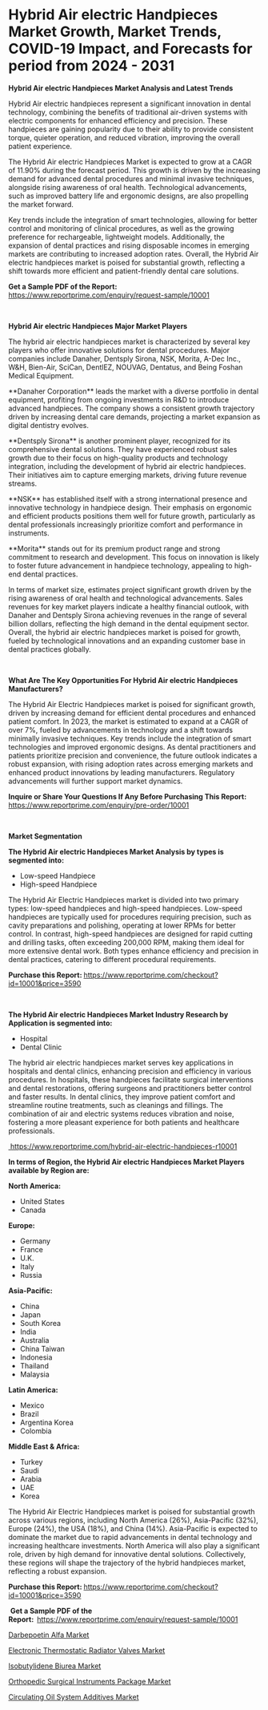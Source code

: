 <p><h1>Hybrid Air electric Handpieces Market Growth, Market Trends, COVID-19 Impact, and Forecasts for period from 2024 - 2031</h1></p><p><strong>Hybrid Air electric Handpieces Market Analysis and Latest Trends</strong></p>
<p><p>Hybrid Air electric handpieces represent a significant innovation in dental technology, combining the benefits of traditional air-driven systems with electric components for enhanced efficiency and precision. These handpieces are gaining popularity due to their ability to provide consistent torque, quieter operation, and reduced vibration, improving the overall patient experience.</p><p>The Hybrid Air electric Handpieces Market is expected to grow at a CAGR of 11.90% during the forecast period. This growth is driven by the increasing demand for advanced dental procedures and minimal invasive techniques, alongside rising awareness of oral health. Technological advancements, such as improved battery life and ergonomic designs, are also propelling the market forward. </p><p>Key trends include the integration of smart technologies, allowing for better control and monitoring of clinical procedures, as well as the growing preference for rechargeable, lightweight models. Additionally, the expansion of dental practices and rising disposable incomes in emerging markets are contributing to increased adoption rates. Overall, the Hybrid Air electric handpieces market is poised for substantial growth, reflecting a shift towards more efficient and patient-friendly dental care solutions.</p></p>
<p><strong>Get a Sample PDF of the Report:&nbsp;</strong> <a href="https://www.reportprime.com/enquiry/request-sample/10001">https://www.reportprime.com/enquiry/request-sample/10001</a></p>
<p>&nbsp;</p>
<p><strong>Hybrid Air electric Handpieces Major Market Players</strong></p>
<p><p>The hybrid air electric handpieces market is characterized by several key players who offer innovative solutions for dental procedures. Major companies include Danaher, Dentsply Sirona, NSK, Morita, A-Dec Inc., W&H, Bien-Air, SciCan, DentlEZ, NOUVAG, Dentatus, and Being Foshan Medical Equipment.</p><p>**Danaher Corporation** leads the market with a diverse portfolio in dental equipment, profiting from ongoing investments in R&D to introduce advanced handpieces. The company shows a consistent growth trajectory driven by increasing dental care demands, projecting a market expansion as digital dentistry evolves.</p><p>**Dentsply Sirona** is another prominent player, recognized for its comprehensive dental solutions. They have experienced robust sales growth due to their focus on high-quality products and technology integration, including the development of hybrid air electric handpieces. Their initiatives aim to capture emerging markets, driving future revenue streams.</p><p>**NSK** has established itself with a strong international presence and innovative technology in handpiece design. Their emphasis on ergonomic and efficient products positions them well for future growth, particularly as dental professionals increasingly prioritize comfort and performance in instruments.</p><p>**Morita** stands out for its premium product range and strong commitment to research and development. This focus on innovation is likely to foster future advancement in handpiece technology, appealing to high-end dental practices.</p><p>In terms of market size, estimates project significant growth driven by the rising awareness of oral health and technological advancements. Sales revenues for key market players indicate a healthy financial outlook, with Danaher and Dentsply Sirona achieving revenues in the range of several billion dollars, reflecting the high demand in the dental equipment sector. Overall, the hybrid air electric handpieces market is poised for growth, fueled by technological innovations and an expanding customer base in dental practices globally.</p></p>
<p>&nbsp;</p>
<p><strong>What Are The Key Opportunities For Hybrid Air electric Handpieces Manufacturers?</strong></p>
<p><p>The Hybrid Air Electric Handpieces market is poised for significant growth, driven by increasing demand for efficient dental procedures and enhanced patient comfort. In 2023, the market is estimated to expand at a CAGR of over 7%, fueled by advancements in technology and a shift towards minimally invasive techniques. Key trends include the integration of smart technologies and improved ergonomic designs. As dental practitioners and patients prioritize precision and convenience, the future outlook indicates a robust expansion, with rising adoption rates across emerging markets and enhanced product innovations by leading manufacturers. Regulatory advancements will further support market dynamics.</p></p>
<p><strong>Inquire or Share Your Questions If Any Before Purchasing This Report:</strong> <a href="https://www.reportprime.com/enquiry/pre-order/10001">https://www.reportprime.com/enquiry/pre-order/10001</a></p>
<p>&nbsp;</p>
<p><strong>Market Segmentation</strong></p>
<p><strong>The Hybrid Air electric Handpieces Market Analysis by types is segmented into:</strong></p>
<p><ul><li>Low-speed Handpiece</li><li>High-speed Handpiece</li></ul></p>
<p><p>The Hybrid Air Electric Handpieces market is divided into two primary types: low-speed handpieces and high-speed handpieces. Low-speed handpieces are typically used for procedures requiring precision, such as cavity preparations and polishing, operating at lower RPMs for better control. In contrast, high-speed handpieces are designed for rapid cutting and drilling tasks, often exceeding 200,000 RPM, making them ideal for more extensive dental work. Both types enhance efficiency and precision in dental practices, catering to different procedural requirements.</p></p>
<p><strong>Purchase this Report:&nbsp;</strong><a href="https://www.reportprime.com/checkout?id=10001&price=3590">https://www.reportprime.com/checkout?id=10001&price=3590</a></p>
<p>&nbsp;</p>
<p><strong>The Hybrid Air electric Handpieces Market Industry Research by Application is segmented into:</strong></p>
<p><ul><li>Hospital</li><li>Dental Clinic</li></ul></p>
<p><p>The hybrid air electric handpieces market serves key applications in hospitals and dental clinics, enhancing precision and efficiency in various procedures. In hospitals, these handpieces facilitate surgical interventions and dental restorations, offering surgeons and practitioners better control and faster results. In dental clinics, they improve patient comfort and streamline routine treatments, such as cleanings and fillings. The combination of air and electric systems reduces vibration and noise, fostering a more pleasant experience for both patients and healthcare professionals.</p></p>
<p><a href="https://www.reportprime.com/hybrid-air-electric-handpieces-r10001">&nbsp;https://www.reportprime.com/hybrid-air-electric-handpieces-r10001</a></p>
<p><strong>In terms of Region, the Hybrid Air electric Handpieces Market Players available by Region are:</strong></p>
<p>
    <p> <strong> North America: </strong>
        <ul>
            <li>United States</li>
            <li>Canada</li>
        </ul>
        </p> 
    <p> <strong> Europe: </strong>
        <ul>
            <li>Germany</li>
            <li>France</li>
            <li>U.K.</li>
            <li>Italy</li>
            <li>Russia</li>
        </ul>
        </p> 
    <p> <strong> Asia-Pacific: </strong>
        <ul>
            <li>China</li>
            <li>Japan</li>
            <li>South Korea</li>
            <li>India</li>
            <li>Australia</li>
            <li>China Taiwan</li>
            <li>Indonesia</li>
            <li>Thailand</li>
            <li>Malaysia</li>
        </ul>
        </p> 
    <p> <strong> Latin America: </strong>
        <ul>
            <li>Mexico</li>
            <li>Brazil</li>
            <li>Argentina Korea</li>
            <li>Colombia</li>
        </ul>
        </p> 
    <p> <strong> Middle East & Africa: </strong>
        <ul>
            <li>Turkey</li>
            <li>Saudi</li>
            <li>Arabia</li>
            <li>UAE</li>
            <li>Korea</li>
        </ul>
    </p>
    </p>
<p><p>The Hybrid Air Electric Handpieces market is poised for substantial growth across various regions, including North America (26%), Asia-Pacific (32%), Europe (24%), the USA (18%), and China (14%). Asia-Pacific is expected to dominate the market due to rapid advancements in dental technology and increasing healthcare investments. North America will also play a significant role, driven by high demand for innovative dental solutions. Collectively, these regions will shape the trajectory of the hybrid handpieces market, reflecting a robust expansion.</p></p>
<p><strong>Purchase this Report: </strong><a href="https://www.reportprime.com/checkout?id=10001&price=3590">https://www.reportprime.com/checkout?id=10001&price=3590</a></p>
<p>&nbsp;<strong>Get a Sample PDF of the Report:&nbsp;&nbsp;</strong><a href="https://www.reportprime.com/enquiry/request-sample/10001">https://www.reportprime.com/enquiry/request-sample/10001</a></p>
<p><strong></strong></p>
<p><p><a href="https://www.linkedin.com/pulse/darbepoetin-alfa-market-industry-landscape-growth-trajectories-cc4ff?trackingId=VoctLaYHRo%2B99Q1KKQam5Q%3D%3D">Darbepoetin Alfa Market</a></p><p><a href="https://www.linkedin.com/pulse/global-electronic-thermostatic-radiator-valves-industry-analysis-hgsxf?trackingId=XEDG2sWPRpGzqzfprUrY%2Bg%3D%3D">Electronic Thermostatic Radiator Valves Market</a></p><p><a href="https://issuu.com/reportprime-2/docs/isobutylidene-biurea-market-size-20_a1b1db964566f0">Isobutylidene Biurea Market</a></p><p><a href="https://medium.com/@stewart.churchill9078/the-global-market-overview-of-the-orthopedic-surgical-instruments-package-market-provides-a-73afe8caa4df">Orthopedic Surgical Instruments Package Market</a></p><p><a href="https://issuu.com/reportprime-2/docs/circulating-oil-system-additives-ma_713b0ac7db82cb">Circulating Oil System Additives Market</a></p></p>